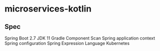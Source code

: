 # microservices-kotlin

## Spec
Spring Boot 2.7
JDK 11
Gradle
Component Scan
Spring application context
Spring configuration
Spring Expression Language
Kubernetes
